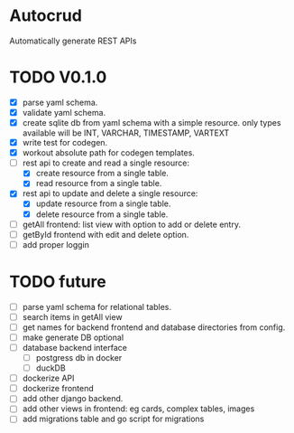# Autocrud
Automatically generate REST APIs


# TODO V0.1.0
 - [X] parse yaml schema.
 - [X] validate yaml schema.
 - [X] create sqlite db from yaml schema with a simple resource.
        only types available will be INT, VARCHAR, TIMESTAMP, VARTEXT
 - [X] write test for codegen.
 - [X] workout absolute path for codegen templates.
 - [ ] rest api to create and read a single resource:
   - [X] create resource from a single table.
   - [X] read resource from a single table.
 - [X] rest api to update and delete a single resource:
   - [X] update resource from a single table.
   - [X] delete resource from a single table.
 - [ ] getAll frontend: list view with option to add or delete entry.
 - [ ] getById frontend with edit and delete option.
 - [ ] add proper loggin
 
# TODO future
 - [ ] parse yaml schema for relational tables.
 - [ ] search items in getAll view
 - [ ] get names for backend frontend and database directories from config.
 - [ ] make generate DB optional
 - [ ] database backend interface
   - [ ] postgress db in docker 
   - [ ] duckDB
 - [ ] dockerize API
 - [ ] dockerize frontend
 - [ ] add other django backend.
 - [ ] add other views in frontend: eg cards, complex tables, images
 - [ ] add migrations table and go script for migrations
